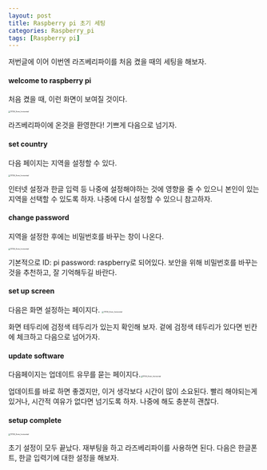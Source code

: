 ```yaml
---
layout: post
title: Raspberry pi 초기 세팅
categories: Raspberry_pi
tags: [Raspberry pi]
---
```


저번글에 이어 이번엔 라즈베리파이를 처음 켰을 때의 세팅을 해보자.  

#### welcome to raspberry pi

처음 켰을 때, 이런 화면이 보여질 것이다. 

<img src="https://user-images.githubusercontent.com/68053199/139682369-34f72f1c-cd14-4144-ab8d-f722b4c69b55.png" alt="11726_Even_horizontal" style="zoom:25%;" />

라즈베리파이에 온것을 환영한다! 기쁘게 다음으로 넘기자. 

#### set country

다음 페이지는 지역을 설정할 수 있다.   

<img src="https://user-images.githubusercontent.com/68053199/139682915-7395dcc6-8eb3-40bf-a1f3-69102c30dd49.png" alt="11726_Even_horizontal" style="zoom:25%;" />

인터넷 설정과 한글 입력 등 나중에 설정해야하는 것에 영향을 줄 수 있으니 본인이 있는 지역을 선택할 수 있도록 하자. 나중에 다시 설정할 수 있으니 참고하자.

#### change password

지역을 설정한 후에는 비밀번호를 바꾸는 창이 나온다. 

<img src="https://user-images.githubusercontent.com/68053199/139683101-709914db-bf87-460e-9747-8213f0958be6.png" alt="11726_Even_horizontal" style="zoom:25%;" />

기본적으로 ID: pi  password: raspberry로 되어있다. 보안을 위해 비밀번호를 바꾸는 것을 추천하고, 잘 기억해두길 바란다.

#### set up screen

다음은 화면 설정하는 페이지다. <img src="https://user-images.githubusercontent.com/68053199/139683364-73a93392-d465-4592-92e7-2756273b2a4b.png" alt="11726_Even_horizontal" style="zoom:25%;" />

화면 테두리에 검정색 테두리가 있는지 확인해 보자. 겉에 검정색 테두리가 있다면 빈칸에 체크하고 다음으로 넘어가자.

#### update software

다음페이지는 업데이트 유무를 묻는 페이지다.<img src="https://user-images.githubusercontent.com/68053199/139683624-c8a7104b-0774-483f-8f94-cf0524e3f9af.png" alt="11726_Even_horizontal" style="zoom:25%;" />

업데이트를 바로 하면 좋겠지만, 이거 생각보다 시간이 많이 소요된다. 빨리 해야되는게 있거나, 시간적 여유가 없다면 넘기도록 하자. 나중에 해도 충분히 괜찮다.

#### setup complete

<img src="https://user-images.githubusercontent.com/68053199/139683795-80f0baee-579d-4596-944e-208bab71fa14.png" alt="11726_Even_horizontal" style="zoom:25%;" />

초기 설정이 모두 끝났다. 재부팅을 하고 라즈베리파이를 사용하면 된다. 다음은 한글폰트, 한글 입력기에 대한 설정을 해보자.